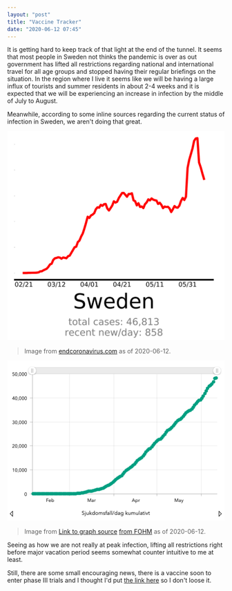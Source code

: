```yaml
---
layout: "post"
title: "Vaccine Tracker"
date: "2020-06-12 07:45"
---
```

It is getting hard to keep track of that light at the end of the tunnel. It seems that most people in Sweden not thinks the pandemic is over as out government has lifted all restrictions regarding national and international travel for all age groups and stopped having their regular briefings on the situation. In the region where I live it seems like we will be having a large influx of tourists and summer residents in about 2-4 weeks and it is expected that we will be experiencing an increase in infection by the middle of July to August.

Meanwhile, according to some inline sources regarding the current status of infection in Sweden, we aren't doing that great.

![Graph from endcoronavirus.org](/assets/graph.png)

> Image from [endcoronavirus.com](https://www.endcoronavirus.org/countries) as of 2020-06-12.

![Graph provided by FOHM](/assets/graph2.png)

> Image from [Link to graph source](https://experience.arcgis.com/experience/09f821667ce64bf7be6f9f87457ed9aa) [from FOHM](https://www.folkhalsomyndigheten.se/smittskydd-beredskap/utbrott/aktuella-utbrott/covid-19/bekraftade-fall-i-sverige/) as of 2020-06-12.

Seeing as how we are not really at peak infection, lifting all restrictions right before major vacation period seems somewhat counter intuitive to me at least.

Still, there are some small encouraging news, there is a vaccine soon to enter phase III trials and I thought I'd put [the link here](https://www.nytimes.com/interactive/2020/science/coronavirus-vaccine-tracker.html?utm_source=Nature+Briefing&utm_campaign=0abe317800-briefing-dy-20200611&utm_medium=email&utm_term=0_c9dfd39373-0abe317800-45429866) so I don't loose it.
